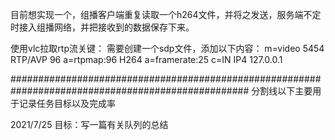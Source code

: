 目前想实现一个，组播客户端重复读取一个h264文件，并将之发送，服务端不定时接入组播网络，并把接收到的数据保存下来。

使用vlc拉取rtp流关键：
需要创建一个sdp文件，添加以下内容：
m=video 5454 RTP/AVP 96
a=rtpmap:96 H264
a=framerate:25
c=IN IP4 127.0.0.1


###################################################################################################
分割线以下主要用于记录任务目标以及完成率

2021/7/25 目标：写一篇有关队列的总结
